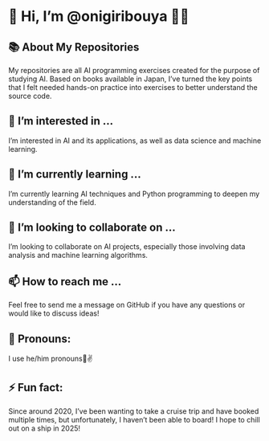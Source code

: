 # 👋 Hi, I’m @onigiribouya 🍙✨

## 📚 About My Repositories
My repositories are all AI programming exercises created for the purpose of studying AI. Based on books available in Japan, I’ve turned the key points that I felt needed hands-on practice into exercises to better understand the source code.

## 👀 I’m interested in ...
I’m interested in AI and its applications, as well as data science and machine learning.

## 🌱 I’m currently learning ...
I’m currently learning AI techniques and Python programming to deepen my understanding of the field.

## 💞️ I’m looking to collaborate on ...
I’m looking to collaborate on AI projects, especially those involving data analysis and machine learning algorithms.

## 📫 How to reach me ...
Feel free to send me a message on GitHub if you have any questions or would like to discuss ideas!

## 🍙 Pronouns:
I use he/him pronouns🍙✌️

## ⚡ Fun fact:
Since around 2020, I’ve been wanting to take a cruise trip and have booked multiple times, but unfortunately, I haven’t been able to board! I hope to chill out on a ship in 2025!
